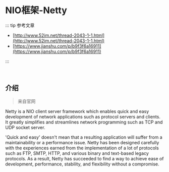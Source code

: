 # NIO框架-Netty

::: tip 参考文章

- [http://www.52im.net/thread-2043-1-1.html](http://www.52im.net/thread-2043-1-1.html)
- [https://www.jianshu.com/p/b9f3f6a16911](https://www.jianshu.com/p/b9f3f6a16911)

:::

<br />

## 介绍

> 来自官网

Netty is a NIO client server framework which enables quick and easy development of network applications such as protocol servers and clients. It greatly simplifies and streamlines network programming such as TCP and UDP socket server.

'Quick and easy' doesn't mean that a resulting application will suffer from a maintainability or a performance issue. Netty has been designed carefully with the experiences earned from the implementation of a lot of protocols such as FTP, SMTP, HTTP, and various binary and text-based legacy protocols. As a result, Netty has succeeded to find a way to achieve ease of development, performance, stability, and flexibility without a compromise.

